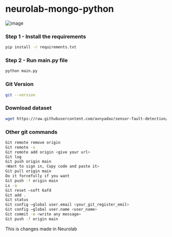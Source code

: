 # neurolab-mongo-python

![image](https://user-images.githubusercontent.com/57321948/196933065-4b16c235-f3b9-4391-9cfe-4affcec87c35.png)

### Step 1 - Install the requirements

```bash
pip install -r requirements.txt
```

### Step 2 - Run main.py file

```bash
python main.py
```
### Git Version

```bash
git --version
```

### Download dataset

```bash
wget https://raw.githubusercontent.com/avnyadav/sensor-fault-detection/main/aps_failure_training_set1.csv
```

### Other git commands

```bash
Git remote remove origin
Git remote -v
Git remote add origin <give your url>
Git log
Git push origin main
<Want to sign in, Copy code and paste it>
Git pull origin main
Do it forcefully if you want
Git push -f origin main
Ls -a
Git reset –soft 6afd
Git add .
Git status
Git config –global user.email <your_git_register_emil>
Git config –global user.name <user_name>
Git commit -m <write any message>
Git push -f origin main
```

This is changes made in Neurolab
